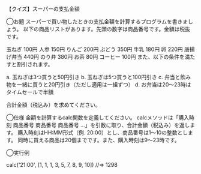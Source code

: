 【クイズ】スーパーの支払金額

◯お題
スーパーで買い物したときの支払金額を計算するプログラムを書きましょう。
以下の商品リストがあります。先頭の数字は商品番号です。金額は税抜です。

玉ねぎ 100円
人参 150円
りんご 200円
ぶどう 350円
牛乳 180円
卵 220円
唐揚げ弁当 440円
のり弁 380円
お茶 80円
コーヒー 100円
また、以下の条件を満たすと割引されます。

a. 玉ねぎは3つ買うと50円引き
b. 玉ねぎは5つ買うと100円引き
c. 弁当と飲み物を一緒に買うと20円引き（ただし適用は一組ずつ）
d. お弁当は20〜23時はタイムセールで半額

合計金額（税込み）を求めてください。

◯仕様
金額を計算するcalc関数を定義してください。
calcメソッドは「購入時刻 商品番号 商品番号 商品番号 ...」を引数に取り、合計金額（税込み）を返します。
購入時刻はHH:MM形式（例. 20:00）とし、商品番号は1〜10の整数とします。
同時に買える商品は20個までです。また、購入時刻は9〜23時です。

◯実行例

calc('21:00', [1, 1, 1, 3, 5, 7, 8, 9, 10])  //=> 1298
